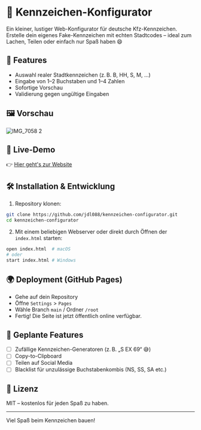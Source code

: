# 🚗 Kennzeichen-Konfigurator

Ein kleiner, lustiger Web-Konfigurator für deutsche Kfz-Kennzeichen.  
Erstelle dein eigenes Fake-Kennzeichen mit echten Stadtcodes – ideal zum Lachen, Teilen oder einfach nur Spaß haben 😄

## 🔧 Features

- Auswahl realer Stadtkennzeichen (z. B. B, HH, S, M, ...)
- Eingabe von 1–2 Buchstaben und 1–4 Zahlen
- Sofortige Vorschau
- Validierung gegen ungültige Eingaben

## 🖼 Vorschau

![IMG_7058 2](https://github.com/user-attachments/assets/c5286f3f-2bcd-4e66-a753-a939ed3fdd13)

## 🚀 Live-Demo

👉 [Hier geht's zur Website](https://jdl088.github.io/Kennzeichen-configurator)

## 🛠️ Installation & Entwicklung

1. Repository klonen:

```bash
git clone https://github.com/jdl088/kennzeichen-configurator.git
cd kennzeichen-configurator
```

2. Mit einem beliebigen Webserver oder direkt durch Öffnen der `index.html` starten:

```bash
open index.html  # macOS
# oder
start index.html # Windows
```

## 🌍 Deployment (GitHub Pages)

- Gehe auf dein Repository
- Öffne `Settings` > `Pages`
- Wähle Branch `main` / Ordner `/root`
- Fertig! Die Seite ist jetzt öffentlich online verfügbar.

## 🧠 Geplante Features

- [ ] Zufällige Kennzeichen-Generatoren (z. B. „S EX 69“ 😅)
- [ ] Copy-to-Clipboard
- [ ] Teilen auf Social Media
- [ ] Blacklist für unzulässige Buchstabenkombis (NS, SS, SA etc.)

## 📄 Lizenz

MIT – kostenlos für jeden Spaß zu haben.

---

Viel Spaß beim Kennzeichen bauen!
